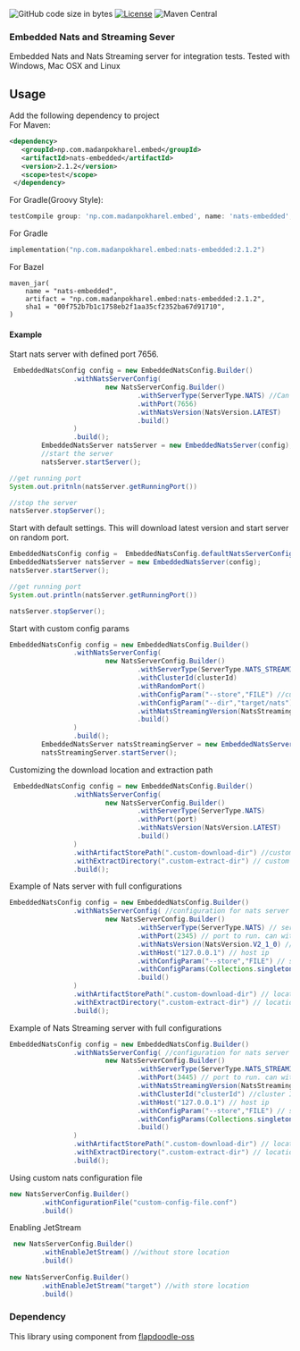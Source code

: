 ![GitHub code size in bytes](https://img.shields.io/github/languages/code-size/madansp/nats-embedded?style=for-the-badge&logo=appveyor)
[![License](https://img.shields.io/badge/License-Apache_2.0-blue.svg?style=for-the-badge&logo=appveyor)](https://opensource.org/licenses/Apache-2.0)
![Maven Central](https://img.shields.io/maven-central/v/np.com.madanpokharel.embed/nats-embedded?style=for-the-badge&logo=appveyor)
### Embedded Nats and Streaming Sever

Embedded Nats and Nats Streaming server for integration tests.
Tested with Windows, Mac OSX and Linux

## Usage
Add the following dependency to project     
For Maven:

```xml
<dependency>
   <groupId>np.com.madanpokharel.embed</groupId>
   <artifactId>nats-embedded</artifactId>
   <version>2.1.2</version>
   <scope>test</scope>
 </dependency>
```
For Gradle(Groovy Style):
``` groovy
testCompile group: 'np.com.madanpokharel.embed', name: 'nats-embedded', version: '2.1.2'
```

For Gradle
```kotlin
implementation("np.com.madanpokharel.embed:nats-embedded:2.1.2")
```
For Bazel
```
maven_jar(
    name = "nats-embedded",
    artifact = "np.com.madanpokharel.embed:nats-embedded:2.1.2",
    sha1 = "00f752b7b1c1758eb2f1aa35cf2352ba67d91710",
)
```

#### Example

Start nats server with defined port 7656.

```java
 EmbeddedNatsConfig config = new EmbeddedNatsConfig.Builder()
                .withNatsServerConfig(
                        new NatsServerConfig.Builder()
                                .withServerType(ServerType.NATS) //Can be omitted, default is Nats
                                .withPort(7656)
                                .withNatsVersion(NatsVersion.LATEST)
                                .build()
                )
                .build();
        EmbeddedNatsServer natsServer = new EmbeddedNatsServer(config);
        //start the server
        natsServer.startServer();

//get running port
System.out.pritnln(natsServer.getRunningPort())

//stop the server
natsServer.stopServer();
```

Start with default settings. This will download latest version and start server on random port. 

```java
EmbeddedNatsConfig config =  EmbeddedNatsConfig.defaultNatsServerConfig();
EmbeddedNatsServer natsServer = new EmbeddedNatsServer(config);
natsServer.startServer();

//get running port
System.out.println(natsServer.getRunningPort())

natsServer.stopServer();

```
Start with custom config params

```java
EmbeddedNatsConfig config = new EmbeddedNatsConfig.Builder()
                .withNatsServerConfig(
                        new NatsServerConfig.Builder()
                                .withServerType(ServerType.NATS_STREAMING)
                                .withClusterId(clusterId)
                                .withRandomPort()
                                .withConfigParam("--store","FILE") //custom config parameter
                                .withConfigParam("--dir","target/nats") //custom config parameter
                                .withNatsStreamingVersion(NatsStreamingVersion.LATEST)
                                .build()
                )
                .build();
        EmbeddedNatsServer natsStreamingServer = new EmbeddedNatsServer(config);
        natsStreamingServer.startServer();
```

Customizing the download location and extraction path

```java
 EmbeddedNatsConfig config = new EmbeddedNatsConfig.Builder()
                .withNatsServerConfig(
                        new NatsServerConfig.Builder()
                                .withServerType(ServerType.NATS)
                                .withPort(port)
                                .withNatsVersion(NatsVersion.LATEST)
                                .build()
                )
                .withArtifactStorePath(".custom-download-dir") //custom download location
                .withExtractDirectory(".custom-extract-dir") // custom location for extraction of zip file
                .build();
```

Example of Nats server with full configurations

```java
EmbeddedNatsConfig config = new EmbeddedNatsConfig.Builder()
                .withNatsServerConfig( //configuration for nats server configuration
                        new NatsServerConfig.Builder()
                                .withServerType(ServerType.NATS) // server type either nats or nats streaming
                                .withPort(2345) // port to run. can withRandomPort() if want to run on random port
                                .withNatsVersion(NatsVersion.V2_1_0) // version to use
                                .withHost("127.0.0.1") // host ip
                                .withConfigParam("--store","FILE") // single config parameter 
                                .withConfigParams(Collections.singletonMap("--dir","target/nats")) // map of config parameters
                                .build()
                )
                .withArtifactStorePath(".custom-download-dir") // location for saving downloaded file
                .withExtractDirectory(".custom-extract-dir") // location for extracting downloaded zip file
                .build();
```
Example of Nats Streaming server with full configurations
```java
EmbeddedNatsConfig config = new EmbeddedNatsConfig.Builder()
                .withNatsServerConfig( //configuration for nats server configuration
                        new NatsServerConfig.Builder()
                                .withServerType(ServerType.NATS_STREAMING) // server type either nats or nats streaming
                                .withPort(3445) // port to run. can withRandomPort() if want to run on random port
                                .withNatsStreamingVersion(NatsStreamingVersion.V0_16_2)  // version to use
                                .withClusterId("clusterId") //cluster Id
                                .withHost("127.0.0.1") // host ip
                                .withConfigParam("--store","FILE") // single config parameter
                                .withConfigParams(Collections.singletonMap("--dir","target/nats")) // map of config parameters
                                .build()
                )
                .withArtifactStorePath(".custom-download-dir") // location for saving downloaded file
                .withExtractDirectory(".custom-extract-dir") // location for extracting downloaded zip file
                .build();

```
Using custom nats configuration file
```java
new NatsServerConfig.Builder()
        .withConfigurationFile("custom-config-file.conf")
        .build()
```
Enabling JetStream
```java
 new NatsServerConfig.Builder()
        .withEnableJetStream() //without store location
        .build() 
        
new NatsServerConfig.Builder()
        .withEnableJetStream("target") //with store location
        .build()
```
### Dependency
This library using component from  [flapdoodle-oss](https://github.com/flapdoodle-oss)
